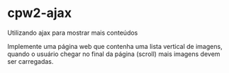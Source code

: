 # cpw2-ajax
Utilizando ajax para mostrar mais conteúdos

Implemente uma página web que contenha uma lista vertical de imagens, quando o usuário chegar no final da página (scroll) mais imagens devem ser carregadas.
